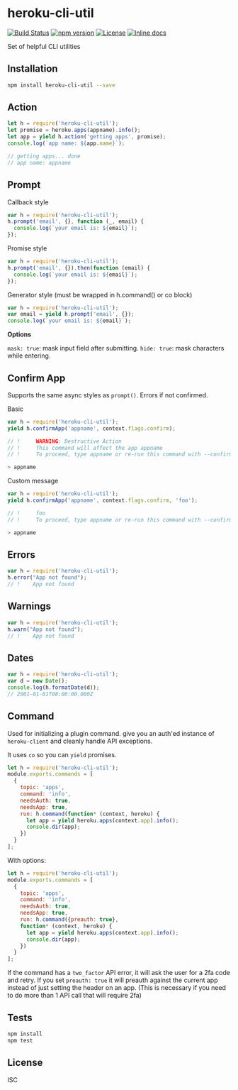 # heroku-cli-util

[![Build Status](https://travis-ci.org/heroku/heroku-cli-util.svg?branch=master)](https://travis-ci.org/heroku/heroku-cli-util)
[![npm version](https://badge.fury.io/js/heroku-cli-util.svg)](http://badge.fury.io/js/heroku-cli-util)
[![License](https://img.shields.io/npm/l/heroku-cli-util.svg)](./LICENSE)
[![Inline docs](http://inch-ci.org/github/heroku/heroku-cli-util.svg?branch=master)](http://inch-ci.org/github/heroku/heroku-cli-util)

Set of helpful CLI utilities

## Installation

```sh
npm install heroku-cli-util --save
```

## Action

```js
let h = require('heroku-cli-util');
let promise = heroku.apps(appname).info();
let app = yield h.action('getting apps', promise);
console.log(`app name: ${app.name}`);

// getting apps... done
// app name: appname
```

## Prompt

Callback style

```js
var h = require('heroku-cli-util');
h.prompt('email', {}, function (_, email) {
  console.log(`your email is: ${email}`);
});
```

Promise style

```js
var h = require('heroku-cli-util');
h.prompt('email', {}).then(function (email) {
  console.log(`your email is: ${email}`);
});
```

Generator style (must be wrapped in h.command() or co block)

```js
var h = require('heroku-cli-util');
var email = yield h.prompt('email', {});
console.log(`your email is: ${email}`);
```

**Options**

`mask: true`: mask input field after submitting.
`hide: true`: mask characters while entering.

## Confirm App

Supports the same async styles as `prompt()`. Errors if not confirmed.

Basic

```js
var h = require('heroku-cli-util');
yield h.confirmApp('appname', context.flags.confirm);

// !     WARNING: Destructive Action
// !     This command will affect the app appname
// !     To proceed, type appname or re-run this command with --confirm appname

> appname
```

Custom message

```js
var h = require('heroku-cli-util');
yield h.confirmApp('appname', context.flags.confirm, 'foo');

// !     foo
// !     To proceed, type appname or re-run this command with --confirm appname

> appname
```

## Errors

```js
var h = require('heroku-cli-util');
h.error("App not found");
// !    App not found
```

## Warnings

```js
var h = require('heroku-cli-util');
h.warn("App not found");
// !    App not found
```

## Dates

```js
var h = require('heroku-cli-util');
var d = new Date();
console.log(h.formatDate(d));
// 2001-01-01T08:00:00.000Z
```

## Command

Used for initializing a plugin command.
give you an auth'ed instance of `heroku-client` and cleanly handle API exceptions.

It uses `co` so you can `yield` promises.

```js
let h = require('heroku-cli-util');
module.exports.commands = [
  {
    topic: 'apps',
    command: 'info',
    needsAuth: true,
    needsApp: true,
    run: h.command(function* (context, heroku) {
      let app = yield heroku.apps(context.app).info();
      console.dir(app);
    })
  }
];
```

With options:

```js
let h = require('heroku-cli-util');
module.exports.commands = [
  {
    topic: 'apps',
    command: 'info',
    needsAuth: true,
    needsApp: true,
    run: h.command({preauth: true},
    function* (context, heroku) {
      let app = yield heroku.apps(context.app).info();
      console.dir(app);
    })
  }
];
```

If the command has a `two_factor` API error, it will ask the user for a 2fa code and retry.
If you set `preauth: true` it will preauth against the current app instead of just setting the header on an app. (This is necessary if you need to do more than 1 API call that will require 2fa)

## Tests

```sh
npm install
npm test
```

## License

ISC
